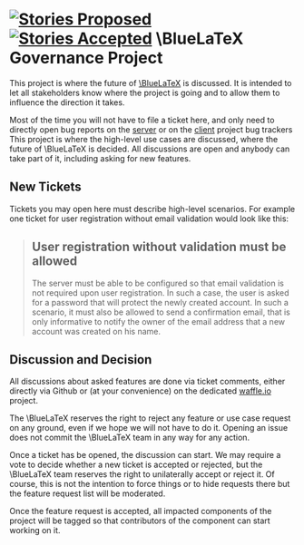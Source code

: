 [![Stories Proposed](https://badge.waffle.io/bluelatex/bluelatex.png?label=Proposed&title=Proposed)](https://waffle.io/bluelatex/bluelatex)
[![Stories Accepted](https://badge.waffle.io/bluelatex/bluelatex.png?label=Accepted&title=Accepted)](https://waffle.io/bluelatex/bluelatex)
\BlueLaTeX Governance Project
=============================

This project is where the future of [\BlueLaTeX][0] is discussed. It is intended to let all stakeholders know where the project is going and to allow them to influence the direction it takes.

Most of the time you will not have to file a ticket here, and only need to directly open bug reports on the [server][1] or on the [client][2] project bug trackers
This project is where the high-level use cases are discussed, where the future of \BlueLaTeX is decided.
All discussions are open and anybody can take part of it, including asking for new features.

New Tickets
-----------

Tickets you may open here must describe high-level scenarios. For example one ticket for user registration without email validation would look like this:

> User registration without validation must be allowed
> ----------------------------------------------------
>
> The server must be able to be configured so that email validation is not required upon user registration.
> In such a case, the user is asked for a password that will protect the newly created account.
> In such a scenario, it must also be allowed to send a confirmation email, that is only informative to notify the owner of the email address that a new account was created on his name.

Discussion and Decision
-----------------------

All discussions about asked features are done via ticket comments, either directly via Github or (at your convenience) on the dedicated [waffle.io][3] project.

The \BlueLaTeX reserves the right to reject any feature or use case request on any ground, even if we hope we will not have to do it.
Opening an issue does not commit the \BlueLaTeX team in any way for any action.

Once a ticket has be opened, the discussion can start.
We may require a vote to decide whether a new ticket is accepted or rejected, but the \BlueLaTeX team reserves the right to unilaterally accept or reject it.
Of course, this is not the intention to force things or to hide requests there but the feature request list will be moderated.

Once the feature request is accepted, all impacted components of the project will be tagged so that contributors of the component can start working on it.

[0]: http://bluelatex.org
[1]: https://github.com/bluelatex/bluelatex-server/issues
[2]: https://github.com/bluelatex/bluelatex-web/issues
[3]: https://waffle.io/bluelatex/bluelatex

